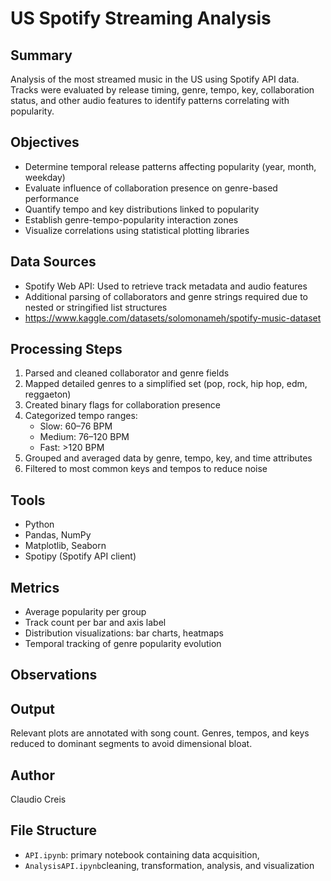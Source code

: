 # US Spotify Streaming Analysis

## Summary

Analysis of the most streamed music in the US using Spotify API data. Tracks were evaluated by release timing, genre, tempo, key, collaboration status, and other audio features to identify patterns correlating with popularity.

## Objectives

- Determine temporal release patterns affecting popularity (year, month, weekday)
- Evaluate influence of collaboration presence on genre-based performance
- Quantify tempo and key distributions linked to popularity
- Establish genre-tempo-popularity interaction zones
- Visualize correlations using statistical plotting libraries

## Data Sources

- Spotify Web API: Used to retrieve track metadata and audio features
- Additional parsing of collaborators and genre strings required due to nested or stringified list structures
- https://www.kaggle.com/datasets/solomonameh/spotify-music-dataset

## Processing Steps

1. Parsed and cleaned collaborator and genre fields
2. Mapped detailed genres to a simplified set (pop, rock, hip hop, edm, reggaeton)
3. Created binary flags for collaboration presence
4. Categorized tempo ranges:  
   - Slow: 60–76 BPM  
   - Medium: 76–120 BPM  
   - Fast: >120 BPM  
5. Grouped and averaged data by genre, tempo, key, and time attributes
6. Filtered to most common keys and tempos to reduce noise

## Tools

- Python
- Pandas, NumPy
- Matplotlib, Seaborn
- Spotipy (Spotify API client)

## Metrics

- Average popularity per group
- Track count per bar and axis label
- Distribution visualizations: bar charts, heatmaps
- Temporal tracking of genre popularity evolution

## Observations



## Output

Relevant plots are annotated with song count. Genres, tempos, and keys reduced to dominant segments to avoid dimensional bloat.

## Author

Claudio Creis

## File Structure

- `API.ipynb`: primary notebook containing data acquisition,
- `AnalysisAPI.ipynb`cleaning, transformation, analysis, and visualization
